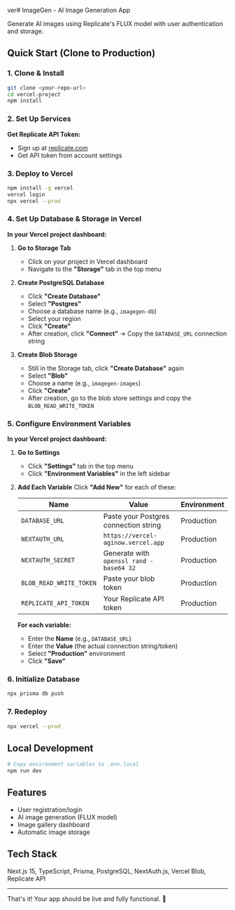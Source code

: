 ver# ImageGen - AI Image Generation App

Generate AI images using Replicate's FLUX model with user authentication and storage.

## Quick Start (Clone to Production)

### 1. Clone & Install
```bash
git clone <your-repo-url>
cd vercel-project
npm install
```

### 2. Set Up Services

**Get Replicate API Token:**
- Sign up at [replicate.com](https://replicate.com)
- Get API token from account settings

### 3. Deploy to Vercel
```bash
npm install -g vercel
vercel login
npx vercel --prod
```

### 4. Set Up Database & Storage in Vercel

**In your Vercel project dashboard:**

1. **Go to Storage Tab**
   - Click on your project in Vercel dashboard
   - Navigate to the **"Storage"** tab in the top menu

2. **Create PostgreSQL Database**
   - Click **"Create Database"**
   - Select **"Postgres"** 
   - Choose a database name (e.g., `imagegen-db`)
   - Select your region
   - Click **"Create"**
   - After creation, click **"Connect"** → Copy the `DATABASE_URL` connection string

3. **Create Blob Storage**
   - Still in the Storage tab, click **"Create Database"** again
   - Select **"Blob"**
   - Choose a name (e.g., `imagegen-images`)
   - Click **"Create"**
   - After creation, go to the blob store settings and copy the `BLOB_READ_WRITE_TOKEN`

### 5. Configure Environment Variables

**In your Vercel project dashboard:**

1. **Go to Settings**
   - Click **"Settings"** tab in the top menu
   - Click **"Environment Variables"** in the left sidebar

2. **Add Each Variable**
   Click **"Add New"** for each of these:

   | Name | Value | Environment |
   |------|-------|-------------|
   | `DATABASE_URL` | Paste your Postgres connection string | Production |
   | `NEXTAUTH_URL` | `https://vercel-aginow.vercel.app` | Production |
   | `NEXTAUTH_SECRET` | Generate with `openssl rand -base64 32` | Production |
   | `BLOB_READ_WRITE_TOKEN` | Paste your blob token | Production |
   | `REPLICATE_API_TOKEN` | Your Replicate API token | Production |

   **For each variable:**
   - Enter the **Name** (e.g., `DATABASE_URL`)
   - Enter the **Value** (the actual connection string/token)
   - Select **"Production"** environment
   - Click **"Save"**

### 6. Initialize Database
```bash
npx prisma db push
```

### 7. Redeploy
```bash
npx vercel --prod
```

## Local Development
```bash
# Copy environment variables to .env.local
npm run dev
```

## Features
- User registration/login
- AI image generation (FLUX model)
- Image gallery dashboard
- Automatic image storage

## Tech Stack
Next.js 15, TypeScript, Prisma, PostgreSQL, NextAuth.js, Vercel Blob, Replicate API

---

That's it! Your app should be live and fully functional. 🚀
